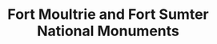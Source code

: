 ---
layout: repo
title: "Fort Moultrie and Fort Sumter National Monuments"
id: 2169
permalink: repos/2169/
---